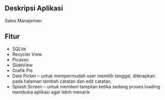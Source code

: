 ## Deskripsi Aplikasi
Sales Manajemen

## Fitur
* SQLite 
* Recycler View 
* Picasso
* SlideView
* Grafik Pie
* Date Picker – untuk mempermudah user memilih tanggal, diterapkan pada halaman tambah catatan dan edit catatan.
* Splash Screen – untuk memberi tampilan ketika sedang proses loading membuka aplikasi agar lebih menarik
